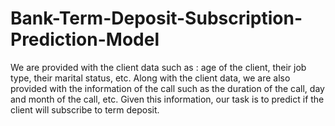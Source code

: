 # Bank-Term-Deposit-Subscription-Prediction-Model
We are provided with the client data such as : age of the client, their job type, their marital status, etc. Along with the client data, we are also provided with the information of the call such as the duration of the call, day and month of the call, etc. Given this information, our task is to predict if the client will subscribe to term deposit.
